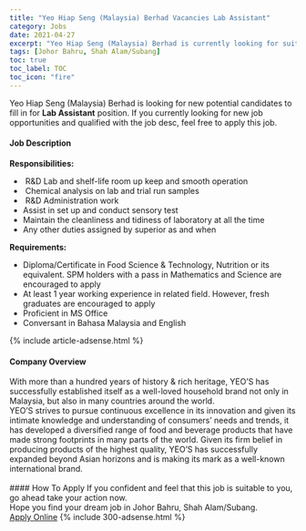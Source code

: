 ```yaml
---
title: "Yeo Hiap Seng (Malaysia) Berhad Vacancies Lab Assistant" 
category: Jobs 
date: 2021-04-27 
excerpt: "Yeo Hiap Seng (Malaysia) Berhad is currently looking for suitable person to fill in the Lab Assistant which based in Johor Bahru, Shah Alam/Subang" 
tags: [Johor Bahru, Shah Alam/Subang] 
toc: true 
toc_label: TOC 
toc_icon: "fire" 
--- 
```


<p>Yeo Hiap Seng (Malaysia) Berhad is looking for new potential candidates to fill in for <b>Lab Assistant</b> position. If you currently looking for new job opportunities and qualified with the job desc, feel free to apply this job.
</p><div><div><h4>Job Description</h4></div><div><div><span><div><div><strong>Responsibilities:</strong></div><ul><li>&#160;R&amp;D Lab and shelf-life room up keep and smooth operation&#160;&#160;&#160;&#160;&#160;</li><li>&#160;Chemical analysis on lab and trial run samples&#160;&#160;&#160;&#160;</li><li>&#160;R&amp;D Administration work&#160;&#160;&#160;&#160;</li><li>Assist in set up and conduct sensory test&#160;&#160;&#160;&#160;&#160;&#160;&#160;&#160;</li><li>Maintain the cleanliness and tidiness of laboratory at all the time</li><li>Any other duties assigned by superior as and when&#160; &#160; &#160;</li></ul><div><strong>Requirements:</strong></div><ul><li>Diploma/Certificate in Food Science &amp; Technology, Nutrition or its equivalent. SPM holders with a pass in Mathematics and Science are encouraged to apply</li><li>At least 1 year working experience in related field. However, fresh graduates&#160;are encouraged to apply</li><li>Proficient in MS Office</li><li>Conversant in Bahasa Malaysia and English</li></ul></div></span></div></div></div> 
{% include article-adsense.html %} 
<div><div><h4>Company Overview</h4></div><div><div><span><div><div>
	With more than a hundred years of history &amp; rich heritage, YEO&#8217;S has successfully established itself as a well-loved household brand not only in Malaysia, but also in many countries around the world.</div>
<div>
	YEO&#8217;S strives to pursue continuous excellence in its innovation and given its intimate knowledge and understanding of consumers&#8217; needs and trends, it has developed a diversified range of food and beverage products that have made strong footprints in many parts of the world. Given its firm belief in producing products of the highest quality, YEO&#8217;S has successfully expanded beyond Asian horizons and is making its mark as a well-known international brand.<br>
	&#160;</div></div></span></div></div></div> 
#### How To Apply 
If you confident and feel that this job is suitable to you, go ahead take your action now. <br/> 
Hope you find your dream job in Johor Bahru, Shah Alam/Subang. <br/> 
<a href="https://www.jobstreet.com.my/en/job/lab-assistant-4549471?jobId=jobstreet-my-job-4549471&" class="btn btn--info" target="_blank" rel="nofollow noopenner">Apply Online</a> 
{% include 300-adsense.html %} 